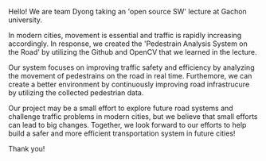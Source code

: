 Hello! We are team Dyong taking an 'open source SW' lecture at Gachon university. 

In modern cities, movement is essential and traffic is rapidly increasing accordingly.
In response, we created the 'Pedestrain Analysis System on the Road' by utilizing the Github and OpenCV that we learned in the lecture.

Our system focuses on improving traffic safety and efficiency by analyzing the movement of pedestrains on the road in real time.
Furthemore, we can create a better environment by continuously improving road infrastrucure by utilizing the collected pedestrian data.

Our project may be a small effort to explore future road systems and challenge traffic problems in modern cities, but we believe that small efforts can lead to big changes.
Together, we look forward to our efforts to help build a safer and more efficient transportation system in future cities!

Thank you!
